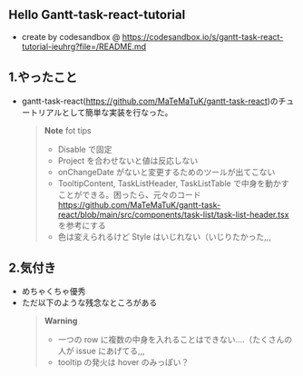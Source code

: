 ## Hello Gantt-task-react-tutorial

- create by codesandbox @ https://codesandbox.io/s/gantt-task-react-tutorial-ieuhrg?file=/README.md

## 1.やったこと

- gantt-task-react(https://github.com/MaTeMaTuK/gantt-task-react)のチュートリアルとして簡単な実装を行なった。

  > **Note** fot tips
  >
  > - Disable で固定
  > - Project を合わせないと値は反応しない
  > - onChangeDate がないと変更するためのツールが出てこない
  > - TooltipContent, TaskListHeader, TaskListTable で中身を動かすことができる。困ったら、元々のコード https://github.com/MaTeMaTuK/gantt-task-react/blob/main/src/components/task-list/task-list-header.tsx を参考にする
  > - 色は変えられるけど Style はいじれない（いじりたかった,,,

## 2.気付き

- めちゃくちゃ優秀
- ただ以下のような残念なところがある
  > **Warning**
  >
  > - 一つの row に複数の中身を入れることはできない....（たくさんの人が issue にあげてる,,,
  > - tooltip の発火は hover のみっぽい？
